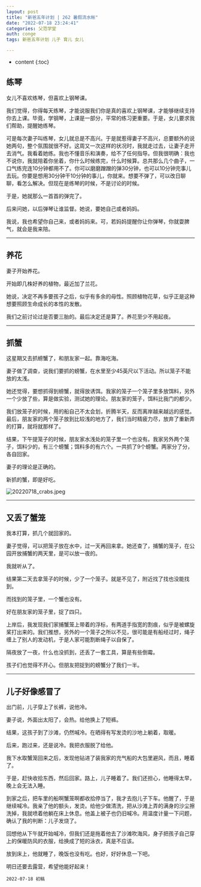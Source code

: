 ```yaml
---
layout: post
title: "新爸五年计划 | 262 暑假流水帐"
date: "2022-07-18 23:24:41"
categories: 父范学堂
auth: conge
tags: 新爸五年计划 儿子 育儿 女儿

---
```

* content
{:toc}


## 练琴

女儿不喜欢练琴，但喜欢上钢琴课。

我们觉得，你得每天练琴，才能说服我们你是真的喜欢上钢琴课，才能够继续支持你去上课。毕竟，学钢琴，上课是一部分，平常的练习更重要。于是，女儿要求我们帮助，提醒她练琴。

可是每次妻子叫练琴，女儿就总是不高兴。于是就惹得妻子不高兴，总要额外的说她两句，整个氛围就很不好。这周又一次这样的状况时，我就走过去，让妻子走开去消气。我看着她练。我也不懂音乐和演奏，给不了任何指导。但我很明确：我也不说你，我就陪着你坐着，你什么时候练完，什么时候算。总共那么几个曲子，一口气练完连10分钟都用不了。你可以磨磨蹭蹭的弹30分钟，也可以10分钟完事儿去玩。你要是想用30分钟干10分钟的事儿，你就来。想要不弹了，可以改日聊聊，看怎么解决。但现在是练琴的时候，不是讨论的时候。

于是，她就那么一首首的弹完了。

后来问她，以后弹琴让谁监督。她说，要她自己或者妈妈。

我说，我也希望你自己来，或者妈妈来。可，若妈妈提醒你让你弹琴，你就耍脾气，就会是我来陪。

-------

## 养花

妻子开始养花。

开始即几株好养的植物，最近加了兰花。

她说，决定不再多要孩子之后，似乎有多余的母性。照顾植物花草，似乎正是这种想要照顾生命成长的本性的发散。

我们之前讨论过是否要三胎的。最后决定还是算了。养花至少不用起夜。

----

## 抓蟹

这星期又去抓螃蟹了，和朋友家一起。靠海吃海。

妻子做了调查，说我们要抓的螃蟹，在水里至少45英尺以下活动。所以笼子不能放的太浅。

她还觉得，要想抓得到螃蟹，就得放诱饵。我家的笼子一个笼子里多放饵料，另外一个少放了些，算是做实验，测试她的理论。朋友家的笼子，饵料比我门的都少。

我们放笼子的时候，用的船自己不太会划，折腾半天，反而离岸越来越远的感觉。最后，朋友家的两个笼子放到比较浅的地方了，我们当时精疲力尽，放弃了重新弄的打算，就将就那样了。

结果，下午提笼子的时候，朋友家水浅处的笼子里一个也没有。我家另外两个笼子，饵料少的，有三个螃蟹；饵料多的有六个。一共抓了9个螃蟹。两家分了分，各自回家。

妻子的理论是正确的。

新抓的蟹，即是好吃。

![20220718_crabs.jpeg](https://s2.loli.net/2022/07/19/SFYOBrZQVJxAkhI.jpg)

---

## 又丢了蟹笼

我本打算，抓几个就回家的。

妻子觉得，可以把笼子放在水中，过一天再回来拿。她还查了，捕蟹的笼子，在公园开放捕蟹的两天里，是可以放一夜的。

我就听从了。

结果第二天去拿笼子的时候，少了一个笼子。就是不见了，附近找了找也没能找到。

而找到的笼子里，一个蟹也没有。

好在朋友家的笼子里，捉了四只。

上岸后，我发现我们家捕蟹笼上带着的浮标，有两道手指宽的割痕，似乎是被螺旋桨打出来的。我们推想，另外的一个笼子之所以不见，很可能是有船经过时，绳子缠上了别人的发动机，于是人家可能割断绳子以自保了。

隔夜放了一夜，什么也没抓到，还丢了一套工具，算是有些倒霉。

孩子们也觉得不开心。但朋友把捉到的螃蟹分了我们一半。

----

## 儿子好像感冒了

出门前，儿子穿上了长裤，说他冷。

妻子说，外面出太阳了，会热。给他换上了短裤。

结果，这孩子到了沙滩，仍然喊冷。在晒得有写发烫的沙地上躺着，取暖。

后来，跑过来，还是说冷。我把衣服脱了给他。

我下水取蟹笼回来之后，发现他钻进了装我家的充气船的大包里避风，而且，睡着了。

于是，赶快收拾东西，然后回家。路上，儿子睡着了。我们还担心，他睡得太早，晚上会无法入睡。

到家之后，把车里的船啊蟹笼啊都收拾停当了，我才去抱儿子下车。他醒了，于是继续喊冷。我亲了他的额头，发烫。给他少做清洗，把从沙滩上弄的满身的沙尘擦洗掉，我就喷着他躺在床上休息。他盖上被子也仍旧喊冷。用温度计量一下问题，确认了我的判断：儿子发烧了。

回想他从下午就开始喊冷，但我们还是拖着他去了沙滩吹海风，身子把孩子自己穿上的保暖防风的衣服，给换成了短的泳衣，真是不应该。

放到床上，他就睡了，晚饭也没有吃。也好，好好休息一下吧。

明日还要去露营，希望他能好起来！


```
2022-07-18 初稿
```
